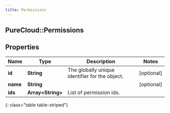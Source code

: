 ```yaml
---
title: Permissions
---
```

## PureCloud::Permissions

## Properties

|Name | Type | Description | Notes|
|------------ | ------------- | ------------- | -------------|
| **id** | **String** | The globally unique identifier for the object. | [optional] |
| **name** | **String** |  | [optional] |
| **ids** | **Array&lt;String&gt;** | List of permission ids. | |
{: class="table table-striped"}



